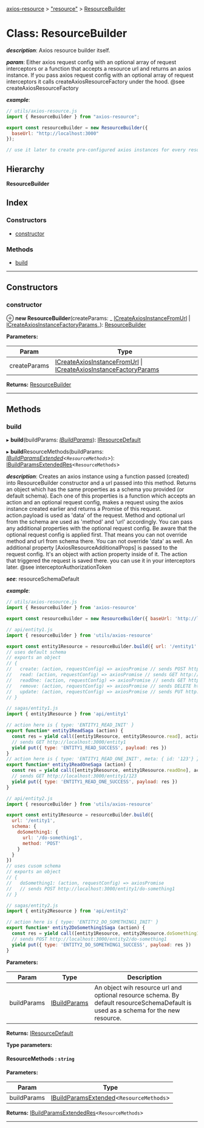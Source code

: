 [axios-resource](../README.md) > ["resource"](../modules/_resource_d_.md) > [ResourceBuilder](../classes/_resource_d_.resourcebuilder.md)

# Class: ResourceBuilder

_**description**_: Axios resource builder itself.

_**param**_: Either axios request config with an optional array of request interceptors or a function that accepts a resource url and returns an axios instance. If you pass axios request config with an optional array of request interceptors it calls createAxiosResourceFactory under the hood. @see createAxiosResourceFactory

_**example**_:

```js
// utils/axios-resource.js
import { ResourceBuilder } from "axios-resource";

export const resourceBuilder = new ResourceBuilder({
  baseUrl: "http://localhost:3000"
});

// use it later to create pre-configured axios instances for every resource
```

## Hierarchy

**ResourceBuilder**

## Index

### Constructors

- [constructor](_resource_d_.resourcebuilder.md#constructor)

### Methods

- [build](_resource_d_.resourcebuilder.md#build)

---

## Constructors

<a id="constructor"></a>

### constructor

⊕ **new ResourceBuilder**(createParams: _ [ICreateAxiosInstanceFromUrl](../modules/\_axios_d_.md#icreateaxiosinstancefromurl) &#124; [ICreateAxiosInstanceFactoryParams](../interfaces/_axios_d_.icreateaxiosinstancefactoryparams.md)_): [ResourceBuilder](\_resource_d_.resourcebuilder.md)

**Parameters:**

| Param        | Type                                                                                                                                                                                        |
| ------------ | ------------------------------------------------------------------------------------------------------------------------------------------------------------------------------------------- |
| createParams | [ICreateAxiosInstanceFromUrl](../modules/_axios_d_.md#icreateaxiosinstancefromurl) &#124; [ICreateAxiosInstanceFactoryParams](../interfaces/_axios_d_.icreateaxiosinstancefactoryparams.md) |

**Returns:** [ResourceBuilder](_resource_d_.resourcebuilder.md)

---

## Methods

<a id="build"></a>

### build

▸ **build**(buildParams: _[IBuildParams](../interfaces/\_resource_d_.ibuildparams.md)_): [IResourceDefault](../interfaces/\_resource_d_.iresourcedefault.md)

▸ **build**ResourceMethods(buildParams: _[IBuildParamsExtended](../interfaces/\_resource_d_.ibuildparamsextended.md)<`ResourceMethods`>_): [IBuildParamsExtendedRes](../modules/\_resource_d_.md#ibuildparamsextendedres)<`ResourceMethods`>

_**description**_: Creates an axios instance using a function passed (created) into ResourceBuilder constructor and a url passed into this method. Returns an object which has the same properties as a schema you provided (or default schema). Each one of this properties is a function which accepts an action and an optional request config, makes a request using the axios instance created earlier and returns a Promise of this request. action.payload is used as 'data' of the request. Method and optional url from the schema are used as 'method' and 'url' accordingly. You can pass any additional properties with the optional request config. Be aware that the optional request config is applied first. That means you can not override method and url from schema there. You can not override 'data' as well. An additional property \[AxiosResourceAdditionalProps\] is passed to the request config. It's an object with action property inside of it. The action that triggered the request is saved there. you can use it in your interceptors later. @see interceptorAuthorizationToken

_**see**_: resourceSchemaDefault

_**example**_:

```js
// utils/axios-resource.js
import { ResourceBuilder } from 'axios-resource'

export const resourceBuilder = new ResourceBuilder({ baseUrl: 'http://localhost:3000' })

// api/entity1.js
import { resourceBuilder } from 'utils/axios-resource'

export const entity1Resource = resourceBuilder.build({ url: '/entity1' })
// uses default schema
// exports an object
// {
//   create: (action, requestConfig) => axiosPromise // sends POST http://localhost:3000/entity1,
//   read: (action, requestConfig) => axiosPromise // sends GET http://localhost:3000/entity1,
//   readOne: (action, requestConfig) => axiosPromise // sends GET http://localhost:3000/entity1/{id},
//   remove: (action, requestConfig) => axiosPromise // sends DELETE http://localhost:3000/entity1/{id},
//   update: (action, requestConfig) => axiosPromise // sends PUT http://localhost:3000/entity1/{id}
// }

// sagas/entity1.js
import { entity1Resource } from 'api/entity1'

// action here is { type: 'ENTITY1_READ_INIT' }
export function* entity1ReadSaga (action) {
  const res = yield call([entity1Resource, entity1Resource.read], action)
  // sends GET http://localhost:3000/entity1
  yield put({ type: 'ENTITY1_READ_SUCCESS', payload: res })
}
// action here is { type: 'ENTITY1_READ_ONE_INIT', meta: { id: '123'} }
export function* entity1ReadOneSaga (action) {
  const res = yield call([entity1Resource, entity1Resource.readOne], action, { params: { id: action.meta.id } })
  // sends GET http://localhost:3000/entity1/123
  yield put({ type: 'ENTITY1_READ_ONE_SUCCESS', payload: res })
}

// api/entity2.js
import { resourceBuilder } from 'utils/axios-resource'

export const entity1Resource = resourceBuilder.build({
  url: '/entity1',
  schema: {
    doSomething1: {
      url: '/do-something1',
      method: 'POST'
    }
  }
})
// uses cusom schema
// exports an object
// {
//   doSomething1: (action, requestConfig) => axiosPromise
//   // sends POST http://localhost:3000/entity1/do-something1
// }

// sagas/entity2.js
import { entity2Resource } from 'api/entity2'

// action here is { type: 'ENTITY2_DO_SOMETHING1_INIT' }
export function* entity2DoSomething1Saga (action) {
  const res = yield call([entity1Resource, entity2Resource.doSomething1], action)
  // sends POST http://localhost:3000/entity2/do-something1
  yield put({ type: 'ENTITY2_DO_SOMETHING1_SUCCESS', payload: res })
}
```

**Parameters:**

| Param       | Type                                                       | Description                                                                                                                         |
| ----------- | ---------------------------------------------------------- | ----------------------------------------------------------------------------------------------------------------------------------- |
| buildParams | [IBuildParams](../interfaces/_resource_d_.ibuildparams.md) | An object wih resource url and optional resource schema. By default resourceSchemaDefault is used as a schema for the new resource. |

**Returns:** [IResourceDefault](../interfaces/_resource_d_.iresourcedefault.md)

**Type parameters:**

#### ResourceMethods : `string`

**Parameters:**

| Param       | Type                                                                                          |
| ----------- | --------------------------------------------------------------------------------------------- |
| buildParams | [IBuildParamsExtended](../interfaces/_resource_d_.ibuildparamsextended.md)<`ResourceMethods`> |

**Returns:** [IBuildParamsExtendedRes](../modules/_resource_d_.md#ibuildparamsextendedres)<`ResourceMethods`>

---
